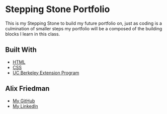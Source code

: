 # Stepping Stone Portfolio
This is my Stepping Stone to build my future portfolio on, just as coding is a culmination of smaller steps my portfolio 
will be a composed of the building blocks I learn in this class. 

## Built With

* [HTML](https://www.w3schools.com/html/html_intro.asp)
* [CSS](https://css-tricks.com/snippets/css/complete-guide-grid/)
* [UC Berkeley Extension Program](https://extension.berkeley.edu/)

## Alix Friedman

* [My GitHub](https://www.github.com/Alix1713)
* [My LinkedIn](https://www.linkedin.com/in/alix1713)

